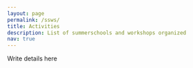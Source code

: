 ```yaml
---
layout: page
permalink: /ssws/
title: Activities
description: List of summerschools and workshops organized
nav: true
---
```


Write details here

